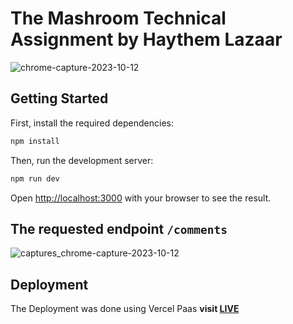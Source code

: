 # The Mashroom Technical Assignment by Haythem Lazaar
![chrome-capture-2023-10-12](https://github.com/HaythemLazaar/mashroom-assignment/assets/74047809/5ab3adad-9f22-4870-9bb7-76b6afd6282a)


## Getting Started
First, install the required dependencies:

```bash
npm install
```

Then, run the development server:

```bash
npm run dev
```

Open [http://localhost:3000](http://localhost:3000) with your browser to see the result.

## The requested endpoint `/comments`

![captures_chrome-capture-2023-10-12](https://github.com/HaythemLazaar/mashroom-assignment/assets/74047809/2348e645-6734-4c30-b7be-69efa62fad18)

## Deployment 
The Deployment was done using Vercel Paas
**visit [LIVE](https://mashroom-assignment.vercel.app/)**
